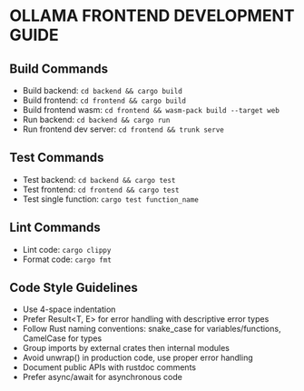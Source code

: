 # OLLAMA FRONTEND DEVELOPMENT GUIDE

## Build Commands
- Build backend: `cd backend && cargo build`
- Build frontend: `cd frontend && cargo build`
- Build frontend wasm: `cd frontend && wasm-pack build --target web`
- Run backend: `cd backend && cargo run`
- Run frontend dev server: `cd frontend && trunk serve`

## Test Commands
- Test backend: `cd backend && cargo test`
- Test frontend: `cd frontend && cargo test`
- Test single function: `cargo test function_name`

## Lint Commands
- Lint code: `cargo clippy`
- Format code: `cargo fmt`

## Code Style Guidelines
- Use 4-space indentation
- Prefer Result<T, E> for error handling with descriptive error types
- Follow Rust naming conventions: snake_case for variables/functions, CamelCase for types
- Group imports by external crates then internal modules
- Avoid unwrap() in production code, use proper error handling
- Document public APIs with rustdoc comments
- Prefer async/await for asynchronous code